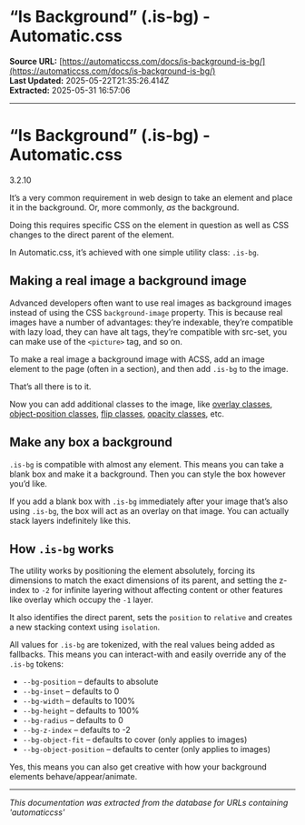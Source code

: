 # “Is Background” (.is-bg) - Automatic.css

**Source URL:** [https://automaticcss.com/docs/is-background-is-bg/](https://automaticcss.com/docs/is-background-is-bg/)  
**Last Updated:** 2025-05-22T21:35:26.414Z  
**Extracted:** 2025-05-31 16:57:06

---

# “Is Background” (.is-bg) - Automatic.css

3.2.10

It’s a very common requirement in web design to take an element and place it in the background. Or, more commonly, _as_ the background.

Doing this requires specific CSS on the element in question as well as CSS changes to the direct parent of the element.

In Automatic.css, it’s achieved with one simple utility class: `.is-bg`.

## Making a real image a background image

Advanced developers often want to use real images as background images instead of using the CSS `background-image` property. This is because real images have a number of advantages: they’re indexable, they’re compatible with lazy load, they can have alt tags, they’re compatible with src-set, you can make use of the `<picture>` tag, and so on.

To make a real image a background image with ACSS, add an image element to the page (often in a section), and then add `.is-bg` to the image.

That’s all there is to it.

Now you can add additional classes to the image, like [overlay classes](https://automaticcss.com/doc-cat/overlays/), [object-position classes](https://automaticcss.com/docs/object-fit-classes/), [flip classes](https://automaticcss.com/docs/flip-classes/), [opacity classes](https://automaticcss.com/docs/opacity-classes/), etc.

## Make any box a background

`.is-bg` is compatible with almost any element. This means you can take a blank box and make it a background. Then you can style the box however you’d like.

If you add a blank box with `.is-bg` immediately after your image that’s also using `.is-bg`, the box will act as an overlay on that image. You can actually stack layers indefinitely like this.

## How `.is-bg` works

The utility works by positioning the element absolutely, forcing its dimensions to match the exact dimensions of its parent, and setting the z-index to `-2` for infinite layering without affecting content or other features like overlay which occupy the `-1` layer.

It also identifies the direct parent, sets the `position` to `relative` and creates a new stacking context using `isolation`.

All values for `.is-bg` are tokenized, with the real values being added as fallbacks. This means you can interact-with and easily override any of the `.is-bg` tokens:

*   `--bg-position` – defaults to absolute
*   `--bg-inset` – defaults to 0
*   `--bg-width` – defaults to 100%
*   `--bg-height` – defaults to 100%
*   `--bg-radius` – defaults to 0
*   `--bg-z-index` – defaults to -2
*   `--bg-object-fit` – defaults to cover (only applies to images)
*   `--bg-object-position` – defaults to center (only applies to images)

Yes, this means you can also get creative with how your background elements behave/appear/animate.

---

*This documentation was extracted from the database for URLs containing 'automaticcss'*
